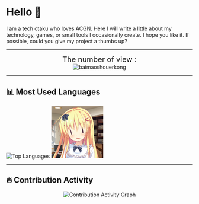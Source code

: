 # Hello 👋 

I am a tech otaku who loves ACGN. Here I will write a little about my technology, games, or small tools I occasionally create. I hope you like it. If possible, could you give my project a thumbs up?

---
<div align="center">
<div style="font-size: 20px;">
  The number of view :
</div>
  <img src="https://count.littlebell.top/@baimaoshouerkong?name=baimaoshouerkong&theme=3d-num&padding=7&offset=0&align=top&scale=1&pixelated=1&darkmode=auto" alt="baimaoshouerkong">
</div>

---

## 📊 Most Used Languages
<div align="left">
  <img src="https://github-readme-stats.vercel.app/api/top-langs/?username=baimaoshouerkong&layout=compact" alt="Top Languages">
    <img src ="./asset/img/emm.png" height=140 alt="我很菜的">
</div>

---

## 🔥 Contribution Activity
<div align="center">
  <img src="https://github-readme-activity-graph.vercel.app/graph?username=baimaoshouerkong" alt="Contribution Activity Graph">
</div>
